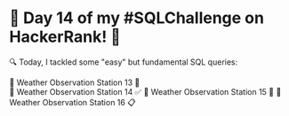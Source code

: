 # 🚀 Day 14 of my #SQLChallenge on HackerRank! 🎉

🔍 Today, I tackled some "easy" but fundamental SQL queries:

🔸 Weather Observation Station 13 🔗                                                                   
🔸 Weather Observation Station 14 ✅
🔸 Weather Observation Station 15 🌟
🔸 Weather Observation Station 16 📋
